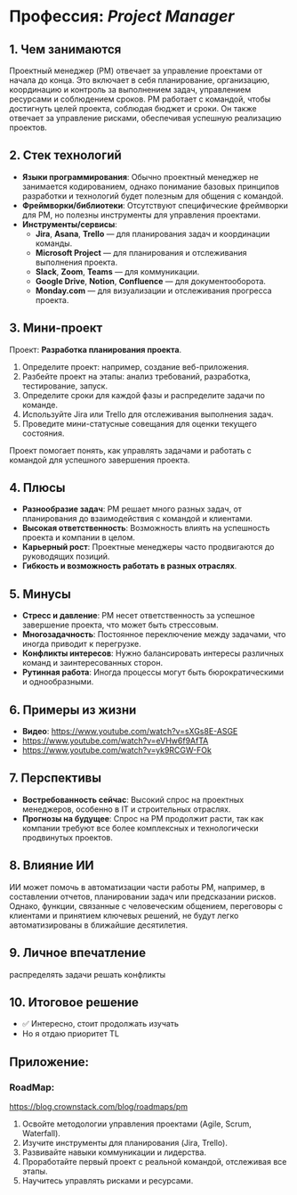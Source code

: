 # Профессия: *Project Manager*

## 1. Чем занимаются
Проектный менеджер (PM) отвечает за управление проектами от начала до конца. Это включает в себя планирование, организацию, координацию и контроль за выполнением задач, управлением ресурсами и соблюдением сроков. PM работает с командой, чтобы достигнуть целей проекта, соблюдая бюджет и сроки. Он также отвечает за управление рисками, обеспечивая успешную реализацию проектов.

## 2. Стек технологий
* **Языки программирования**: Обычно проектный менеджер не занимается кодированием, однако понимание базовых принципов разработки и технологий будет полезным для общения с командой.
* **Фреймворки/библиотеки**: Отсутствуют специфические фреймворки для PM, но полезны инструменты для управления проектами.
* **Инструменты/сервисы**:
  - **Jira**, **Asana**, **Trello** — для планирования задач и координации команды.
  - **Microsoft Project** — для планирования и отслеживания выполнения проекта.
  - **Slack**, **Zoom**, **Teams** — для коммуникации.
  - **Google Drive**, **Notion**, **Confluence** — для документооборота.
  - **Monday.com** — для визуализации и отслеживания прогресса проекта.

## 3. Мини-проект
Проект: **Разработка планирования проекта**.
1. Определите проект: например, создание веб-приложения.
2. Разбейте проект на этапы: анализ требований, разработка, тестирование, запуск.
3. Определите сроки для каждой фазы и распределите задачи по команде.
4. Используйте Jira или Trello для отслеживания выполнения задач.
5. Проведите мини-статусные совещания для оценки текущего состояния.

Проект помогает понять, как управлять задачами и работать с командой для успешного завершения проекта.

## 4. Плюсы
- **Разнообразие задач**: PM решает много разных задач, от планирования до взаимодействия с командой и клиентами.
- **Высокая ответственность**: Возможность влиять на успешность проекта и компании в целом.
- **Карьерный рост**: Проектные менеджеры часто продвигаются до руководящих позиций.
- **Гибкость и возможность работать в разных отраслях**.

## 5. Минусы
- **Стресс и давление**: PM несет ответственность за успешное завершение проекта, что может быть стрессовым.
- **Многозадачность**: Постоянное переключение между задачами, что иногда приводит к перегрузке.
- **Конфликты интересов**: Нужно балансировать интересы различных команд и заинтересованных сторон.
- **Рутинная работа**: Иногда процессы могут быть бюрократическими и однообразными.

## 6. Примеры из жизни
* **Видео**: https://www.youtube.com/watch?v=sXGs8E-ASGE
* https://www.youtube.com/watch?v=eVHw6f9AfTA
* https://www.youtube.com/watch?v=yk9RCGW-FOk

## 7. Перспективы
- **Востребованность сейчас**: Высокий спрос на проектных менеджеров, особенно в IT и строительных отраслях.
- **Прогнозы на будущее**: Спрос на PM продолжит расти, так как компании требуют все более комплексных и технологически продвинутых проектов.

## 8. Влияние ИИ
ИИ может помочь в автоматизации части работы PM, например, в составлении отчетов, планировании задач или предсказании рисков. Однако, функции, связанные с человеческим общением, переговоры с клиентами и принятием ключевых решений, не будут легко автоматизированы в ближайшие десятилетия.

## 9. Личное впечатление
распределять задачи
решать конфликты


## 10. Итоговое решение
* ✅ Интересно, стоит продолжать изучать
* Но я отдаю приоритет TL

## Приложение:
### RoadMap:

https://blog.crownstack.com/blog/roadmaps/pm

1. Освойте методологии управления проектами (Agile, Scrum, Waterfall).
2. Изучите инструменты для планирования (Jira, Trello).
3. Развивайте навыки коммуникации и лидерства.
4. Проработайте первый проект с реальной командой, отслеживая все этапы.
5. Научитесь управлять рисками и ресурсами.

